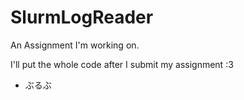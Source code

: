 # SlurmLogReader
An Assignment I'm working on.

I'll put the whole code after I submit my assignment :3

- ぶるぶ
